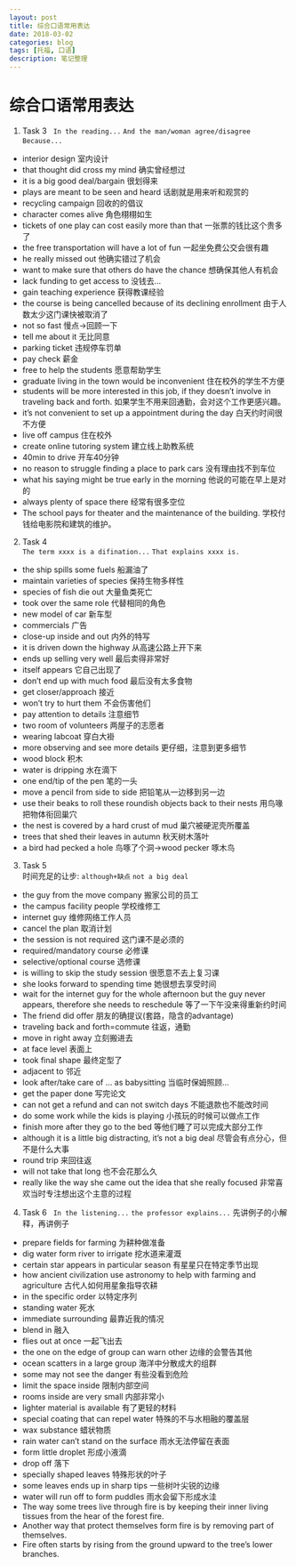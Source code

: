 ```yaml
---
layout: post
title: 综合口语常用表达
date: 2018-03-02
categories: blog
tags: [托福, 口语]
description: 笔记整理
---
```

# 综合口语常用表达
1. Task 3   
`In the reading...` `And the man/woman agree/disagree` `Because...`
- interior design 室内设计
- that thought did cross my mind 确实曾经想过
- it is a big good deal/bargain 很划得来
- plays are meant to be seen and heard 话剧就是用来听和观赏的
- recycling campaign 回收的的倡议
- character comes alive 角色栩栩如生
- tickets of one play can cost easily more than that 一张票的钱比这个贵多了 
- the free transportation will have a lot of fun 一起坐免费公交会很有趣
- he really missed out 他确实错过了机会
- want to make sure that others do have the chance 想确保其他人有机会
- lack funding to get access to 没钱去…
- gain teaching experience 获得教课经验
- the course is being cancelled because of its declining enrollment 由于人数太少这门课快被取消了
- not so fast 慢点→回顾一下
- tell me about it 无比同意
- parking ticket 违规停车罚单
- pay check 薪金
- free to help the students 愿意帮助学生
- graduate living in the town would be inconvenient 住在校外的学生不方便
- students will be more interested in this job, if they doesn’t involve in traveling back and forth. 如果学生不用来回通勤，会对这个工作更感兴趣。
- it’s not convenient to set up a appointment during the day 白天约时间很不方便
- live off campus 住在校外
- create online tutoring system 建立线上助教系统
- 40min to drive 开车40分钟
- no reason to struggle finding a place to park cars 没有理由找不到车位
- what his saying might be true early in the morning 他说的可能在早上是对的
- always plenty of space there 经常有很多空位
- The school pays for theater and the maintenance of the building. 学校付钱给电影院和建筑的维护。
2. Task 4  
`The term xxxx is a difination...` `That explains xxxx is.`
- the ship spills some fuels 船漏油了
- maintain varieties of species 保持生物多样性
- species of fish die out 大量鱼类死亡
- took over the same role 代替相同的角色
- new model of car 新车型
- commercials 广告
- close-up inside and out 内外的特写
- it is driven down the highway 从高速公路上开下来
- ends up selling very well 最后卖得非常好
- itself appears 它自己出现了
-  don’t end up with much food 最后没有太多食物
- get closer/approach 接近
- won’t try to hurt them 不会伤害他们
- pay attention to details 注意细节
- two room of volunteers 两屋子的志愿者
- wearing labcoat 穿白大褂
- more observing and see more details 更仔细，注意到更多细节
- wood block 积木
- water is dripping 水在滴下
- one end/tip of the pen 笔的一头
- move a pencil from side to side 把铅笔从一边移到另一边
- use their beaks to roll these roundish objects back to their nests 用鸟喙把物体衔回巢穴
- the nest is covered by a hard crust of mud 巢穴被硬泥壳所覆盖
- trees that shed their leaves in autumn 秋天树木落叶
- a bird had pecked a hole 鸟啄了个洞→wood pecker 啄木鸟
3. Task 5  
时间充足的让步: `although+缺点` `not a big deal`
- the guy from the move company 搬家公司的员工
- the campus facility people 学校维修工
- internet guy 维修网络工作人员
- cancel the plan 取消计划
- the session is not required 这门课不是必须的
- required/mandatory course 必修课
- selective/optional course 选修课
- is willing to skip the study session 很愿意不去上复习课
- she looks forward to spending time 她很想去享受时间
- wait for the internet guy for the whole afternoon but the guy never appears, therefore she needs to reschedule 等了一下午没来得重新约时间
- The friend did offer 朋友的确提议(套路，隐含的advantage)
- traveling back and forth=commute 往返，通勤
- move in right away 立刻搬进去
- at face level 表面上
- took final shape 最终定型了
- adjacent to 邻近
- look after/take care of … as babysitting 当临时保姆照顾…
- get the paper done 写完论文
- can not get a refund and can not switch days 不能退款也不能改时间
- do some work while the kids is playing 小孩玩的时候可以做点工作
- finish more after they go to the bed 等他们睡了可以完成大部分工作
- although it is a little big distracting, it’s not a big deal 尽管会有点分心，但不是什么大事
- round trip 来回往返
- will not take that long 也不会花那么久
- really like the way she came out the idea that she really focused 非常喜欢当时专注想出这个主意的过程
4. Task 6   
`In the listening...` `the professor explains...` 先讲例子的小解释，再讲例子
- prepare fields for farming 为耕种做准备
- dig water form river to irrigate 挖水道来灌溉
- certain star appears in particular season 有星星只在特定季节出现
- how ancient civilization use astronomy to help with farming and agriculture 古代人如何用星象指导农耕
- in the specific order 以特定序列
- standing water 死水
- immediate surrounding 最靠近我的情况
- blend in 融入
- flies out at once 一起飞出去
- the one on the edge of group can warn other 边缘的会警告其他
- ocean scatters in a large group 海洋中分散成大的组群
- some may not see the danger 有些没看到危险
- limit the space inside 限制内部空间
- rooms inside are very small 内部非常小
- lighter material is available 有了更轻的材料
- special coating that can repel water 特殊的不与水相融的覆盖层
- wax substance 蜡状物质  
- rain water can’t stand on the surface 雨水无法停留在表面
- form little droplet 形成小液滴
- drop off 落下
- specially shaped leaves 特殊形状的叶子
- some leaves ends up in sharp tips 一些树叶尖锐的边缘
- water will run off to form puddles 雨水会留下形成水洼
- The way some trees live through fire is by keeping their inner living tissues from the hear of the forest fire.
- Another way that protect themselves form fire is by removing part of themselves.
- Fire often starts by rising from the ground upward to the tree’s lower branches.
